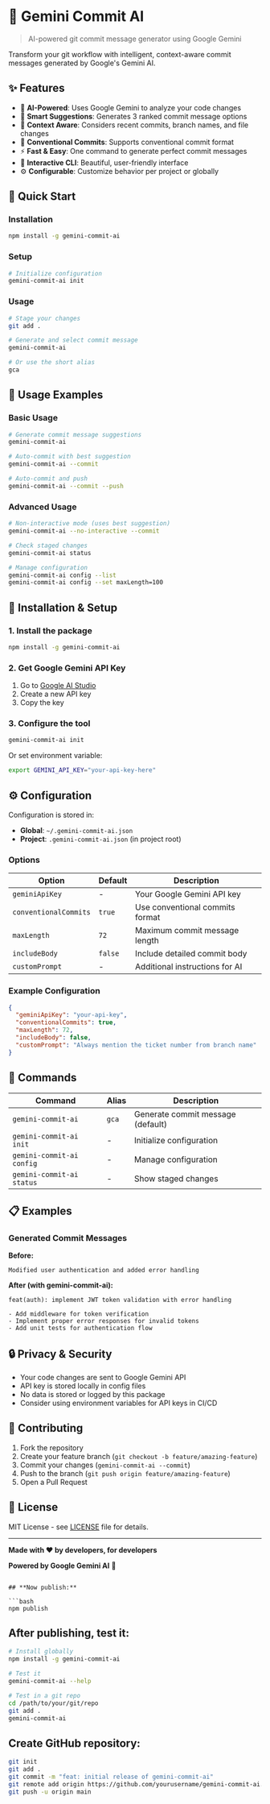 # 🤖 Gemini Commit AI

> AI-powered git commit message generator using Google Gemini

Transform your git workflow with intelligent, context-aware commit messages generated by Google's Gemini AI.

## ✨ Features

- 🧠 **AI-Powered**: Uses Google Gemini to analyze your code changes
- 📝 **Smart Suggestions**: Generates 3 ranked commit message options
- 🎯 **Context Aware**: Considers recent commits, branch names, and file changes
- 🔧 **Conventional Commits**: Supports conventional commit format
- ⚡ **Fast & Easy**: One command to generate perfect commit messages
- 🎨 **Interactive CLI**: Beautiful, user-friendly interface
- ⚙️ **Configurable**: Customize behavior per project or globally

## 🚀 Quick Start

### Installation

```bash
npm install -g gemini-commit-ai
```

### Setup

```bash
# Initialize configuration
gemini-commit-ai init
```

### Usage

```bash
# Stage your changes
git add .

# Generate and select commit message
gemini-commit-ai

# Or use the short alias
gca
```

## 📖 Usage Examples

### Basic Usage
```bash
# Generate commit message suggestions
gemini-commit-ai

# Auto-commit with best suggestion
gemini-commit-ai --commit

# Auto-commit and push
gemini-commit-ai --commit --push
```

### Advanced Usage
```bash
# Non-interactive mode (uses best suggestion)
gemini-commit-ai --no-interactive --commit

# Check staged changes
gemini-commit-ai status

# Manage configuration
gemini-commit-ai config --list
gemini-commit-ai config --set maxLength=100
```

## 🔧 Installation & Setup

### 1. Install the package
```bash
npm install -g gemini-commit-ai
```

### 2. Get Google Gemini API Key
1. Go to [Google AI Studio](https://makersuite.google.com/app/apikey)
2. Create a new API key
3. Copy the key

### 3. Configure the tool
```bash
gemini-commit-ai init
```

Or set environment variable:
```bash
export GEMINI_API_KEY="your-api-key-here"
```

## ⚙️ Configuration

Configuration is stored in:
- **Global**: `~/.gemini-commit-ai.json`
- **Project**: `.gemini-commit-ai.json` (in project root)

### Options

| Option | Default | Description |
|--------|---------|-------------|
| `geminiApiKey` | - | Your Google Gemini API key |
| `conventionalCommits` | `true` | Use conventional commits format |
| `maxLength` | `72` | Maximum commit message length |
| `includeBody` | `false` | Include detailed commit body |
| `customPrompt` | - | Additional instructions for AI |

### Example Configuration

```json
{
  "geminiApiKey": "your-api-key",
  "conventionalCommits": true,
  "maxLength": 72,
  "includeBody": false,
  "customPrompt": "Always mention the ticket number from branch name"
}
```

## 🎯 Commands

| Command | Alias | Description |
|---------|-------|-------------|
| `gemini-commit-ai` | `gca` | Generate commit message (default) |
| `gemini-commit-ai init` | - | Initialize configuration |
| `gemini-commit-ai config` | - | Manage configuration |
| `gemini-commit-ai status` | - | Show staged changes |

## 📋 Examples

### Generated Commit Messages

**Before:**
```
Modified user authentication and added error handling
```

**After (with gemini-commit-ai):**
```
feat(auth): implement JWT token validation with error handling

- Add middleware for token verification
- Implement proper error responses for invalid tokens
- Add unit tests for authentication flow
```

## 🔒 Privacy & Security

- Your code changes are sent to Google Gemini API
- API key is stored locally in config files
- No data is stored or logged by this package
- Consider using environment variables for API keys in CI/CD

## 🤝 Contributing

1. Fork the repository
2. Create your feature branch (`git checkout -b feature/amazing-feature`)
3. Commit your changes (`gemini-commit-ai --commit`)
4. Push to the branch (`git push origin feature/amazing-feature`)
5. Open a Pull Request

## 📝 License

MIT License - see [LICENSE](LICENSE) file for details.

---

**Made with ❤️ by developers, for developers**

**Powered by Google Gemini AI** 🤖
```

## **Now publish:**

```bash
npm publish
```

## **After publishing, test it:**

```bash
# Install globally
npm install -g gemini-commit-ai

# Test it
gemini-commit-ai --help

# Test in a git repo
cd /path/to/your/git/repo
git add .
gemini-commit-ai
```

## **Create GitHub repository:**

```bash
git init
git add .
git commit -m "feat: initial release of gemini-commit-ai"
git remote add origin https://github.com/yourusername/gemini-commit-ai.git
git push -u origin main
